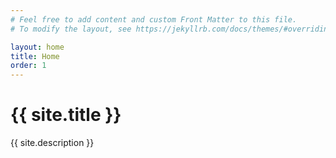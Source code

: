 ```yaml
---
# Feel free to add content and custom Front Matter to this file.
# To modify the layout, see https://jekyllrb.com/docs/themes/#overriding-theme-defaults

layout: home
title: Home
order: 1
---
```


<div class="home">
    <h1 class="page-heading">{{ site.title }}</h1>
    <p class="page-description">{{ site.description }}</p>
</div>